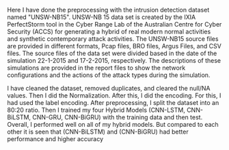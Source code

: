 Here I have done the preprocessing with the intrusion detection dataset named "UNSW-NB15". UNSW-NB 15 data set is created by the IXIA PerfectStorm tool in the Cyber Range Lab of the Australian Centre for Cyber Security (ACCS) for generating a hybrid of real modern normal activities and synthetic contemporary attack 
activities. The UNSW-NB15 source files are provided in different formats, Pcap files, BRO files, Argus Files, and CSV files. The source files of the data set were divided based in the date of the simulation 22-1-2015 and 17-2-2015, respectively. The descriptions of these simulations are 
provided in the report files to show the network configurations and the actions of the attack types during the simulation.

I have cleaned the dataset, removed duplicates, and cleared the null/NA values. Then I did the Normalization. After this, I did the encoding. For this, I had used the label encoding. 
After preprocessing, I split the dataset into an 80:20 ratio. 
Then I trained my four Hybrid Models (CNN-LSTM, CNN-BiLSTM, CNN-GRU, CNN-BiGRU) with the training data and then test. 
Overall, I performed well on all of my hybrid models. But compared to each other it is seen that (CNN-BiLSTM) and (CNN-BiGRU) had better performance and higher accuracy
